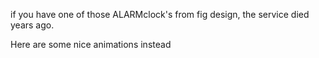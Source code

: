 if you have one of those ALARMclock's from fig design, the service died years ago.

Here are some nice animations instead

